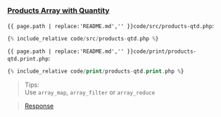 ### [Products Array with Quantity](code.zip)

`{{ page.path | replace:'README.md','' }}code/src/products-qtd.php`:

```php
{% include_relative code/src/products-qtd.php %}
```

`{{ page.path | replace:'README.md','' }}code/print/products-qtd.print.php`:

```php
{% include_relative code/print/products-qtd.print.php %}
```

> Tips:<br>
> Use `array_map`, `array_filter` or `array_reduce`

> [Response](response/src/products.php)

